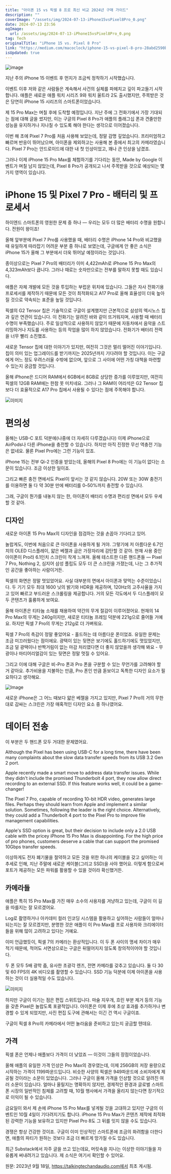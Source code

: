 ```yaml
---
title: "아이폰 15 vs 픽셀 8 프로 최신 비교 2024년 구매 가이드"
description: ""
coverImage: "/assets/img/2024-07-13-iPhone15vsPixel8Pro_0.png"
date: 2024-07-13 23:56
ogImage:
  url: /assets/img/2024-07-13-iPhone15vsPixel8Pro_0.png
tag: Tech
originalTitle: "iPhone 15 vs. Pixel 8 Pro"
link: "https://medium.com/macoclock/iphone-15-vs-pixel-8-pro-28abd2590bbd"
isUpdated: true
---
```


![image](/assets/img/2024-07-13-iPhone15vsPixel8Pro_0.png)

지난 주의 iPhone 15 이벤트 후 먼지가 조금씩 정착하기 시작했습니다.

이벤트 이후 저와 같은 사람들은 계속해서 사건의 실체를 파헤치고 깊이 파고들기 시작합니다. 애플은 새로운 애플 워치 시리즈 9와 워치 울트라 2도 출시했지만, 주목받은 것은 당연히 iPhone 15 시리즈의 스마트폰이었습니다.

제 15 Pro Max는 며칠 후에 도착할 예정입니다. 지난 주에 그 전화기에서 가장 기대되는 점에 대해 글을 썼지만, 이는 구글의 Pixel 8 Pro가 애플의 플래그십 폰과 견줄만한 성능을 유지하거나 지나칠 수 있도록 해야 한다는 생각으로 이어졌습니다.

<!-- cozy-coder - 수평 -->

<ins class="adsbygoogle"
     style="display:block"
     data-ad-client="ca-pub-4877378276818686"
     data-ad-slot="1107185301"
     data-ad-format="auto"
     data-full-width-responsive="true"></ins>

<script>
     (adsbygoogle = window.adsbygoogle || []).push({});
</script>

이번 해 초에 Pixel 7 Pro를 처음 사용해 보았는데, 정말 감명 깊었습니다. 프리미엄하고 빠르며 반응이 뛰어났으며, 아이폰을 제외하고는 사용해 본 중에서 최고의 카메라였습니다. Pixel 7 Pro는 안드로이드에 대한 내 첫 인상이었고, 꽤나 큰 인상을 남겼죠.

그러나 이제 iPhone 15 Pro Max를 체험하기를 기다리는 동안, Made by Google 이벤트가 며칠 남지 않았는데, Pixel 8 Pro가 공개되고 나서 주목받을 것으로 예상되는 몇 가지 영역이 있습니다.

# iPhone 15 및 Pixel 7 Pro - 배터리 및 프로세서

<!-- cozy-coder - 수평 -->

<ins class="adsbygoogle"
     style="display:block"
     data-ad-client="ca-pub-4877378276818686"
     data-ad-slot="1107185301"
     data-ad-format="auto"
     data-full-width-responsive="true"></ins>

<script>
     (adsbygoogle = window.adsbygoogle || []).push({});
</script>

하이엔드 스마트폰의 영원한 문제 중 하나 — 우리는 모두 더 많은 배터리 수명을 원합니다. 전원이 왕이죠!

올해 앞부분에 Pixel 7 Pro를 사용했을 때, 배터리 수명은 iPhone 14 Pro와 비교했을 때 유일하게 따라잡기 어려운 부분 중 하나로 보였는데, 구글에게 안 좋은 소식은 iPhone 15가 올해 그 부분에서 더욱 뛰어날 예정이라는 것입니다.

종이상으로는 Pixel 7 Pro의 배터리가 이미 4,422mAh로 iPhone 15 Pro Max의 4,323mAh보다 큽니다. 그러나 때로는 숫자만으로는 전부를 말하지 못할 때도 있습니다.

애플은 자체 개발에 모든 것을 투입하는 부럽운 위치에 있습니다. 그들은 자사 전화기용 프로세서를 제작하기 때문에 모든 것이 최적화되고 A17 Pro로 올해 효율성이 더욱 높아질 것으로 약속되는 표준을 높일 것입니다.

<!-- cozy-coder - 수평 -->

<ins class="adsbygoogle"
     style="display:block"
     data-ad-client="ca-pub-4877378276818686"
     data-ad-slot="1107185301"
     data-ad-format="auto"
     data-full-width-responsive="true"></ins>

<script>
     (adsbygoogle = window.adsbygoogle || []).push({});
</script>

픽셀의 G2 Tensor 칩은 기술적으로 구글이 설계했지만 근본적으로 삼성의 엑시노스 칩과 깊은 연관이 있습니다. 이 전화기는 알려진 바와 같이 뜨거워지며, 사용할 때 배터리 수명이 부족했습니다. 주로 일상적으로 사용하지 않았기 때문에 자동차에서 음악을 스트리밍하거나 지도를 사용하는 등의 작업을 많이 하지 않았습니다. 전화기가 배터리 전력을 너무 빨리 소진했죠.

새로운 Tensor 칩에 대한 이야기가 있지만, 여전히 그것은 멀리 떨어진 이야기입니다. 칩이 의미 있는 업그레이드를 받기까지는 2025년까지 기다려야 할 것입니다. 이는 구글에게 어느 정도 우려스러울 수밖에 없으며, 앞으로 그 사이에 어떤 가칭 대책을 마련할 수 있는지 궁금할 것입니다.

올해 iPhone은 드디어 RAM에서 6GB에서 8GB로 상당한 증가를 이루었지만, 여전히 픽셀의 12GB RAM에는 한참 못 미치네요. 그러나 그 RAM이 어리석은 G2 Tensor 칩보다 더 효율적으로 A17 Pro 칩에서 사용될 수 있다는 점에 주목해야 합니다.

![이미지](/assets/img/2024-07-13-iPhone15vsPixel8Pro_2.png)

<!-- cozy-coder - 수평 -->

<ins class="adsbygoogle"
     style="display:block"
     data-ad-client="ca-pub-4877378276818686"
     data-ad-slot="1107185301"
     data-ad-format="auto"
     data-full-width-responsive="true"></ins>

<script>
     (adsbygoogle = window.adsbygoogle || []).push({});
</script>

# 편의성

올해는 USB-C 포트 덕분에(나중에 더 자세히 다루겠습니다) 이제 iPhone으로 AirPods나 다른 iPhone을 충전할 수 있습니다. 하지만 아직 진정한 무선 역충전 기능은 없네요. 물론 Pixel Pro에는 그런 기능이 있죠.

iPhone 15는 전부 Qi-2 인증을 받았는데, 올해의 Pixel 8 Pro에는 이 기능이 없다는 소문이 있습니다. 조금 이상한 일이죠.

그리고 빠른 충전 면에서도 Pixel이 앞서는 것 같지 않습니다. 20W 또는 30W 충전기를 이용하면 둘 다 약 30분 만에 배터리를 0–50%까지 충전할 수 있습니다.

<!-- cozy-coder - 수평 -->

<ins class="adsbygoogle"
     style="display:block"
     data-ad-client="ca-pub-4877378276818686"
     data-ad-slot="1107185301"
     data-ad-format="auto"
     data-full-width-responsive="true"></ins>

<script>
     (adsbygoogle = window.adsbygoogle || []).push({});
</script>

그래, 구글이 뭔가를 내놓지 않는 한, 아이폰이 배터리 수명과 편리성 면에서 모두 우세할 것 같아.

## 디자인

새로운 아이폰 15 Pro Max의 디자인을 점검하는 것을 손꼽아 기다리고 있어.

놀랍게도, 이번에 처음으로 큰 아이폰을 사용하게 될 거야. 그렇기에 저 아름다운 6.7인치의 OLED 디스플레이, 얇은 베젤과 굽은 가장자리에 감탄할 것 같아. 현재 사용 중인 아이폰이 Pro라 6.1인치 스크린이 작게 느껴져. 올해 테스트한 다른 핸드폰들 — Pixel 7 Pro, Nothing 2, 심지어 삼성 플립도 모두 더 큰 스크린을 가졌는데, 나는 그 추가적인 공간을 좋아하는 사람이거든.

<!-- cozy-coder - 수평 -->

<ins class="adsbygoogle"
     style="display:block"
     data-ad-client="ca-pub-4877378276818686"
     data-ad-slot="1107185301"
     data-ad-format="auto"
     data-full-width-responsive="true"></ins>

<script>
     (adsbygoogle = window.adsbygoogle || []).push({});
</script>

픽셀의 화면은 정말 멋있었어요. 사실 대부분의 면에서 아이폰과 맞먹는 수준이었습니다. 두 기기 모두 최대 1600 닛의 밝기와 HDR을 제공하며, 120Hz의 고주사율을 가지고 있어 빠르고 부드러운 스크롤링을 제공합니다. 거의 모든 각도에서 두 디스플레이 모두 콘텐츠가 훌륭하게 보여요.

올해 아이폰은 티타늄 소재를 채용하여 약간의 무게 절감이 이루어졌어요. 현재의 14 Pro Max의 무게는 240g이지만, 새로운 티타늄 프레임 덕분에 221g으로 줄어들 거예요. 하지만 픽셀 7 Pro의 무게는 212g로 더 가벼워요.

픽셀 7 Pro의 촉감이 정말 좋았어요 - 홀드하는 데 아름다운 폰이었죠. 유일한 문제는 조금 미끄러웠다는 점이에요. 광택이 있는 뒷면은 보기에도 홀드하기에도 멋있었지만, 조금 덜 광택이나 반짝거림이 없는 마감 처리였다면 더 좋지 않았을까 생각해 봐요 - 무광이나 마티어리얼감이 있는 뒷면은 정말 멋질 수 있어요.

그리고 이에 대해 구글은 비-Pro 폰과 Pro 폰을 구분할 수 있는 무언가를 고려해야 할 거 같아요. 추가비용을 지불하는 만큼, Pro 폰인 만큼 돋보이고 독특한 디자인 요소가 필요하다고 생각해요.

<!-- cozy-coder - 수평 -->

<ins class="adsbygoogle"
     style="display:block"
     data-ad-client="ca-pub-4877378276818686"
     data-ad-slot="1107185301"
     data-ad-format="auto"
     data-full-width-responsive="true"></ins>

<script>
     (adsbygoogle = window.adsbygoogle || []).push({});
</script>

![Image](/assets/img/2024-07-13-iPhone15vsPixel8Pro_3.png)

새로운 iPhone은 그 어느 때보다 얇은 베젤을 가지고 있지만, Pixel 7 Pro의 거의 무한대로 감싸는 스크린은 가장 매혹적인 디자인 요소 중 하나였어요.

# 데이터 전송

이 부분은 두 핸드폰 모두 거대한 문제였어요.

<!-- cozy-coder - 수평 -->

<ins class="adsbygoogle"
     style="display:block"
     data-ad-client="ca-pub-4877378276818686"
     data-ad-slot="1107185301"
     data-ad-format="auto"
     data-full-width-responsive="true"></ins>

<script>
     (adsbygoogle = window.adsbygoogle || []).push({});
</script>

Although the Pixel has been using USB-C for a long time, there have been many complaints about the slow data transfer speeds from its USB 3.2 Gen 2 port.

Apple recently made a smart move to address data transfer issues. While they didn't include the promised Thunderbolt 4 port, they now allow direct recording to an external SSD. If this feature works well, it could be a game-changer!

The Pixel 7 Pro, capable of recording 10-bit HDR video, generates large files. Perhaps they should learn from Apple and implement a similar solution. Sometimes, following the leader is the right choice. Alternatively, they could add a Thunderbolt 4 port to the Pixel Pro to improve file management capabilities.

Apple's SSD option is great, but their decision to include only a 2.0 USB cable with the pricey iPhone 15 Pro Max is disappointing. For the high price of pro phones, customers deserve a cable that can support the promised 10Gbps transfer speeds.

<!-- cozy-coder - 수평 -->

<ins class="adsbygoogle"
     style="display:block"
     data-ad-client="ca-pub-4877378276818686"
     data-ad-slot="1107185301"
     data-ad-format="auto"
     data-full-width-responsive="true"></ins>

<script>
     (adsbygoogle = window.adsbygoogle || []).push({});
</script>

이상하게도 전자 폐기물을 절약하고 모든 것을 위한 하나의 케이블을 갖고 싶어하는 이 추세로 인해, 지난 주말에 새로운 케이블(그리고 SSD)을 사야 했어요. 이렇게 함으로써 포트가 제공하는 모든 파워를 활용할 수 있을 것이라 확신했거든.

## 카메라들

애플은 특히 15 Pro Max를 가진 매우 소수의 사용자를 겨냥하고 있는데, 구글이 이 길을 따를지는 잘 모르겠어요.

Log로 촬영하거나 아카데미 컬러 인코딩 시스템을 활용하고 싶어하는 사람들이 얼마나 되는지는 잘 모르겠지만, 분명한 것은 애플이 이 Pro Max를 프로 사용자와 크리에이터들을 위해 많이 고려하고 있다는 거예요.

<!-- cozy-coder - 수평 -->

<ins class="adsbygoogle"
     style="display:block"
     data-ad-client="ca-pub-4877378276818686"
     data-ad-slot="1107185301"
     data-ad-format="auto"
     data-full-width-responsive="true"></ins>

<script>
     (adsbygoogle = window.adsbygoogle || []).push({});
</script>

이미 언급했듯이, 픽셀 7의 카메라는 환상적입니다. 이 두 폰 사이의 명세 차이가 매우 적기 때문에, 적어도 서면상으로는 구글은 뒤떨어지지 않도록 창의적이어야 할 것입니다.

두 폰 모두 5배 광학 줌, 유사한 초광각 렌즈, 전면 카메라를 갖추고 있습니다. 둘 다 30 및 60 FPS의 4K 비디오를 촬영할 수 있습니다. SSD 기능 덕분에 이제 아이폰을 사용하는 것이 더 실용적일 수도 있습니다.

![이미지](/assets/img/2024-07-13-iPhone15vsPixel8Pro_4.png)

하지만 구글이 이기는 점은 편집 스위트입니다. 마술 지우개, 흐린 부분 제거 등의 기능을 갖춘 Pixel은 놀랍도록 포괄적입니다. 아이폰은 이제 후에 초상 효과를 추가하거나 변경할 수 있게 되었지만, 사진 편집 도구에 관해서는 이긴 건 역시 구글이죠.

<!-- cozy-coder - 수평 -->

<ins class="adsbygoogle"
     style="display:block"
     data-ad-client="ca-pub-4877378276818686"
     data-ad-slot="1107185301"
     data-ad-format="auto"
     data-full-width-responsive="true"></ins>

<script>
     (adsbygoogle = window.adsbygoogle || []).push({});
</script>

구글이 픽셀 8 Pro의 카메라에서 어떤 놀라움을 준비하고 있는지 궁금할 텐데요.

## 가격

픽셀 폰은 언제나 애플보다 가격이 더 낮았죠 — 이것이 그들의 장점이었습니다.

올해 애플의 유일한 가격 인상은 Pro Max의 경우였는데, 이제 256GB의 저장 용량으로 시작하는 가격이 1199파운드입니다. 비슷한 사양의 픽셀은 949파운드에 소비자에게 제공될 것이라는 소문이 있었습니다. 그러나 구글이 올해 가격을 인상할 것으로 알려진 여러 소문이 있습니다. 얼마나 올릴지는 명확하지 않지만, 경제적인 환경과 글로벌 스마트폰 시장의 일반적인 침체를 고려할 때, 10월 행사에서 가격을 올리지 않는다면 장기적으로 이익이 될 수 있습니다.

<!-- cozy-coder - 수평 -->

<ins class="adsbygoogle"
     style="display:block"
     data-ad-client="ca-pub-4877378276818686"
     data-ad-slot="1107185301"
     data-ad-format="auto"
     data-full-width-responsive="true"></ins>

<script>
     (adsbygoogle = window.adsbygoogle || []).push({});
</script>

금요일이 와서 제 손에 iPhone 15 Pro Max를 넣게될 것을 고대하고 있지만 구글의 이벤트인 10월 4일이 기다려지기도 합니다. iPhone 15 Pro Max가 콘텐츠 제작에 최적화된 강력한 기능을 보유하고 있지만 Pixel Pro 8도 그 뒤를 잇지 않을 수도 있습니다.

경쟁은 항상 건강한 것이죠. 구글이 이미 인상적인 스마트폰에 조금의 화려함을 더한다면, 애플의 파티가 원하는 것보다 조금 더 빠르게 망가질 수도 있습니다.

최근 Substack에서 자주 글을 쓰고 있는데요, 머릿속을 지나는 이상한 이야기들을 자유롭게 써내려가고 있습니다. 제 소식은 여기서 확인할 수 있어요.

원문: 2023년 9월 18일, https://talkingtechandaudio.com에서 최초 게시됨.
